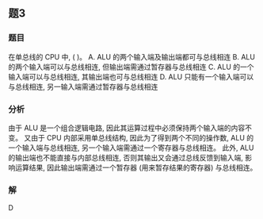 ## 题3
### 题目
在单总线的 CPU 中, ( )。
A. ALU 的两个输入端及输出端都可与总线相连
B. ALU 的两个输入端可以与总线相连, 但输出端需通过暂存器与总线相连
C. ALU 的一个输入端可以与总线相连, 其输出端也可与总线相连
D. ALU 只能有一个输入端可以与总线相连, 另一输入端需通过暂存器与总线相连
### 分析
由于 ALU 是一个组合逻辑电路, 因此其运算过程中必须保持两个输入端的内容不变。
又由于 CPU 内部采用单总线结构, 因此为了得到两个不同的操作数, ALU 的一个输入端与总线相连, 另一个输入端需通过一个寄存器与总线相连。
此外, ALU 的输出端也不能直接与内部总线相连, 否则其输出又会通过总线反馈到输入端, 影响运算结果, 因此输出端需通过一个暂存器 (用来暂存结果的寄存器) 与总线相连。
### 解
D